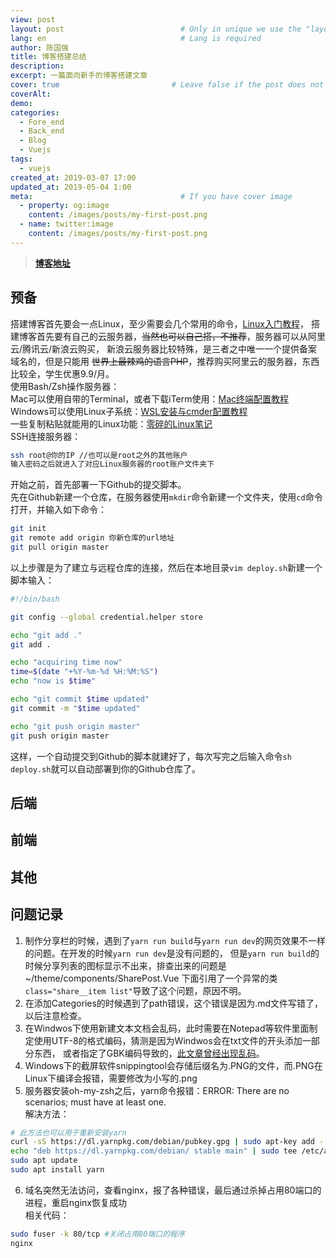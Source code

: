 ```yaml
---
view: post
layout: post                          # Only in unique we use the "layout: post"
lang: en                              # Lang is required
author: 陈国强
title: 博客搭建总结
description:
excerpt: 一篇面向新手的博客搭建文章
cover: true                         # Leave false if the post does not have cover image, if there is set to true
coverAlt:
demo:
categories:
  - Fore_end
  - Back_end
  - Blog
  - Vuejs
tags:
  - vuejs
created_at: 2019-03-07 17:00
updated_at: 2019-05-04 1:00
meta:                                 # If you have cover image
  - property: og:image
    content: /images/posts/my-first-post.png
  - name: twitter:image
    content: /images/posts/my-first-post.png
---
```


> **[博客地址](https://www.robinchen95.com/)**
## 预备  

搭建博客首先要会一点Linux，至少需要会几个常用的命令，[Linux入门教程](http://linux.vbird.org/#)，
搭建博客首先要有自己的云服务器，~~当然也可以自己搭，不推荐~~，服务器可以从阿里云/腾讯云/新浪云购买，
新浪云服务器比较特殊，是三者之中唯一一个提供备案域名的，但是只能用 ~~世界上最辣鸡的语言PHP~~，推荐购买阿里云的服务器，东西比较全，学生优惠9.9/月。  
使用Bash/Zsh操作服务器：  
Mac可以使用自带的Terminal，或者下载iTerm使用：[Mac终端配置教程](https://wyydsb.xin/other/terminal.html)  
Windows可以使用Linux子系统：[WSL安装与cmder配置教程](https://www.robinchen95.com/posts/Windows_Subsystem.html)  
一些复制粘贴就能用的Linux功能：[零碎的Linux笔记](https://www.robinchen95.com/posts/Linux_learning.html)  
SSH连接服务器：  
```bash
ssh root@你的IP //也可以是root之外的其他账户
输入密码之后就进入了对应Linux服务器的root账户文件夹下
```
开始之前，首先部署一下Github的提交脚本。  
先在Github新建一个仓库，在服务器使用`mkdir`命令新建一个文件夹，使用`cd`命令打开，并输入如下命令：  
```bash
git init
git remote add origin 你新仓库的url地址
git pull origin master
```
以上步骤是为了建立与远程仓库的连接，然后在本地目录`vim deploy.sh`新建一个脚本输入：  

```bash
#!/bin/bash

git config --global credential.helper store

echo "git add ."
git add .

echo "acquiring time now"
time=$(date "+%Y-%m-%d %H:%M:%S")
echo "now is $time"

echo "git commit $time updated"
git commit -m "$time updated"

echo "git push origin master"
git push origin master
```
这样，一个自动提交到Github的脚本就建好了，每次写完之后输入命令`sh deploy.sh`就可以自动部署到你的Github仓库了。  

## 后端  

## 前端  

## 其他  

## 问题记录  

1. 制作分享栏的时候，遇到了`yarn run build`与`yarn run dev`的网页效果不一样的问题。在开发的时候`yarn run dev`是没有问题的，
但是`yarn run build`的时候分享列表的图标显示不出来，排查出来的问题是~/theme/components/SharePost.Vue
下面引用了一个异常的类`class="share__item list"`导致了这个问题，原因不明。  
2. 在添加Categories的时候遇到了path错误，这个错误是因为.md文件写错了，以后注意检查。  
3. 在Windwos下使用新建文本文档会乱码，此时需要在Notepad等软件里面制定使用UTF-8的格式编码，猜测是因为Windwos会在txt文件的开头添加一部分东西，
或者指定了GBK编码导致的，[此文章曾经出现乱码](http://101.200.53.152/posts/Federation.html)。  
4. Windows下的截屏软件snippingtool会存储后缀名为.PNG的文件，而.PNG在Linux下编译会报错，需要修改为小写的.png  
5. 服务器安装oh-my-zsh之后，yarn命令报错：ERROR: There are no scenarios; must have at least one.  
解决方法：
```bash
# 此方法也可以用于重新安装yarn
curl -sS https://dl.yarnpkg.com/debian/pubkey.gpg | sudo apt-key add -
echo "deb https://dl.yarnpkg.com/debian/ stable main" | sudo tee /etc/apt/sources.list.d/yarn.list
sudo apt update
sudo apt install yarn
```
6. 域名突然无法访问，查看nginx，报了各种错误，最后通过杀掉占用80端口的进程，重启nginx恢复成功  
相关代码：  
```bash
sudo fuser -k 80/tcp #关闭占用80端口的程序
nginx
```